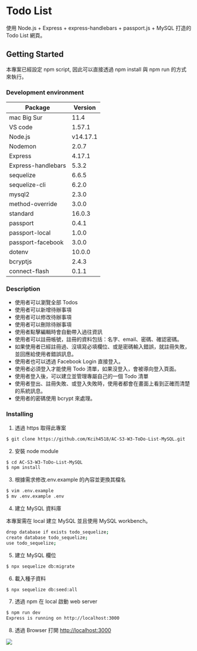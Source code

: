 # Todo List

使用 Node.js + Express + express-handlebars + passport.js + MySQL 打造的 Todo List 網頁。

## Getting Started

本專案已經設定 npm script, 因此可以直接透過 npm install 與 npm run 的方式來執行。

### Development environment

| Package            | Version  |
| ------------------ | -------- |
| mac Big Sur        | 11.4     |
| VS code            | 1.57.1   |
| Node.js            | v14.17.1 |
| Nodemon            | 2.0.7    |
| Express            | 4.17.1   |
| Express-handlebars | 5.3.2    |
| sequelize          | 6.6.5    |
| sequelize-cli      | 6.2.0    |
| mysql2             | 2.3.0    |
| method-override    | 3.0.0    |
| standard           | 16.0.3   |
| passport           | 0.4.1    |
| passport-local     | 1.0.0    |
| passport-facebook  | 3.0.0    |
| dotenv             | 10.0.0   |
| bcryptjs           | 2.4.3    |
| connect-flash      | 0.1.1    |

### Description

- 使用者可以瀏覽全部 Todos
- 使用者可以新增待辦事項
- 使用者可以修改待辦事項
- 使用者可以刪除待辦事項
- 使用者點擊編輯時會自動帶入過往資訊
- 使用者可以註冊帳號，註冊的資料包括：名字、email、密碼、確認密碼。
- 如果使用者已經註冊過、沒填寫必填欄位、或是密碼輸入錯誤，就註冊失敗，並回應給使用者錯誤訊息。
- 使用者也可以透過 Facebook Login 直接登入。
- 使用者必須登入才能使用 Todo 清單，如果沒登入，會被導向登入頁面。
- 使用者登入後，可以建立並管理專屬自己的一個 Todo 清單
- 使用者登出、註冊失敗、或登入失敗時，使用者都會在畫面上看到正確而清楚的系統訊息。
- 使用者的密碼使用 bcrypt 來處理。

### Installing

1. 透過 https 取得此專案

```bash
$ git clone https://github.com/Kcih4518/AC-S3-W3-ToDo-List-MySQL.git
```

2. 安裝 node module

```bash
$ cd AC-S3-W3-ToDo-List-MySQL
$ npm install
```

3. 根據需求修改.env.example 的內容並更換其檔名

```bash
$ vim .env.example
$ mv .env.example .env
```

4. 建立 MySQL 資料庫

本專案需在 local 建立 MySQL 並且使用 MySQL workbench。

```bash
drop database if exists todo_sequelize;
create database todo_sequelize;
use todo_sequelize;
```

5. 建立 MySQL 欄位

```bash
$ npx sequelize db:migrate
```

6. 載入種子資料

```bash
$ npx sequelize db:seed:all
```

7. 透過 npm 在 local 啟動 web server

```bash
$ npm run dev
Express is running on http://localhost:3000
```

8. 透過 Browser 打開 [http://localhost:3000](http://localhost:3000)

![](https://i.imgur.com/r8LS7I3.png)
